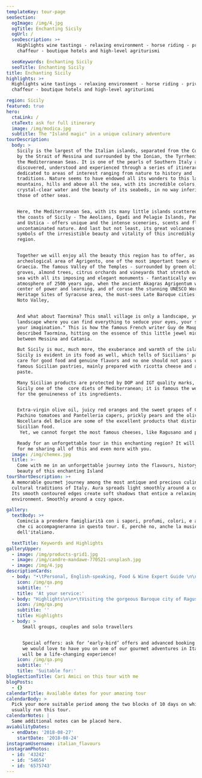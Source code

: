 ```yaml
---
templateKey: tour-page
seoSection:
  ogImage: /img/4.jpg
  ogTitle: Enchanting Sicily
  ogUrl: /
  seoDescription: >+
    Highlights wine tastings - relaxing environment - horse riding - private
    chaffeur - boutique hotels and high-level agriturismi

  seoKeywords: Enchanting Sicily
  seoTitle: Enchanting Sicily
title: Enchanting Sicily
highlights: >+
  Highlights wine tastings - relaxing environment - horse riding - private
  chaffeur - boutique hotels and high-level agriturismi

region: Sicily
featured: true
hero:
  ctaLink: /
  ctaText: ask for full itinerary
  image: /img/modica.jpg
  subtitle: The "Island magic" in a unique culinary adventure
tourDescription:
  body: >
    Sicily is the largest of the Italian islands, separated from the Continent
    by the Strait of Messina and surrounded by the Ionian, the Tyrrhenian and
    the Mediterranean Seas. It is one of the pearls of Southern Italy and can be
    discovered, understood and experienced through a series of itineraries
    dedicated to areas of interest ranging from nature to history and
    traditions. Nature seems to have endowed all its wonders to this land:
    mountains, hills and above all the sea, with its incredible colors, its
    crystal-clear water and the beauty of its seabeds, in no way inferior to
    those of other seas. 


    Here, the Mediterranean Sea, with its many little islands scattered around
    the coasts of Sicily - The Aeolians, Egadi and Pelagie Islands, Pantelleria
    and Ustica - offers unique and the intense sceneries, scents and flavors of
    uncontaminated nature. And last but not least, its great volcanoes are
    symbols of the irresistible beauty and vitality of this incredibly charming
    region.


    Together we will enjoy all the beauty this region has to offer, as the
    archeological area of Agrigento, one of the most important towns of Magna
    Graecia. The famous Valley of the Temples - surrounded by green olive
    groves, almond trees, citrus orchards and vineyards that stretch out to the
    sea with all its imposing and elegant monuments - fantastically evokes an
    atmosphere of 2500 years ago, when the ancient Akagras Agrigentum was a
    center of power and learning, and of coruse the stunning UNESCO World
    Heritage Sites of Syracuse area, the must-sees Late Baroque cities of the
    Noto Valley, 


    And what about Taormina? This small village is only a landscape, yet a
    landscape where you can find everything to seduce your eyes, your spirit,
    your imagination." This is how the famous French writer Guy de Maupassant
    described Taormina, hitting on the essence of this little jewel midway
    between Messina and Catania. 

    But Sicily is muc, much more, the exuberance and warmth of the island of
    Sicily is evident in its food as well, which tells of Sicilians' passion and
    care for good food and genuine flavors and no one should not pass up the
    famous Sicilian pastries, mainly prepared with ricotta cheese and almond
    paste. 

    Many Sicilian products are protected by DOP and IGT quality marks, making
    Sicily one of the  core diets of Mediterranean; it is famous the world over
    for the genuineness of its ingredients. 


    Extra-virgin olive oil, juicy red oranges and the sweet grapes of Canicattì,
    Pachino tomatoes and Pantelleria capers, prickly pears and the olives of
    Nocellara del Belice are some of the excellent products that distinguish
    Sicilian food.
     Yet, we cannot forget the most famous cheeses, like Ragusano and pecorino, or tasty sausages, like Sant’Angelo salami, or the different types of crispy bread, like the loaves of Dittaino, of course everything accompanied by a glass of one of the island's exquisite, strong and full-bodied wines, ideal when partnered with its unbeatable cuisine. 

    Ready for an unforgettable tour in this enchanting region? It will be a joy
    for me sharing all of this and even more with you.
  image: /img/chemex.jpg
  title: >-
    Come with me in an unforgettable journey into the flavours, history and
    beauty of this enchanting Island
tourShortDescription: >+
  A memorable gourmet journey among the most antique and precious culinary and
  cultural traditions of Italy. Aura spreads light smoothly around a cozy space.
  Its smooth contoured edges create soft shadows that entice a relaxing
  environment. Smoothly around a cozy space.

gallery:
  textBody: >+
    Comincia a prendere famigliarità con i sapori, profumi, colori, e attività
    che ci accompagneranno in questo tour. E, perchè no, anche la musicalità
    dell'italiano.

  textTitle: Keywords and Highlights
galleryUpper:
  - image: /img/products-grid1.jpg
  - image: /img/candre-mandawe-770521-unsplash.jpg
  - image: /img/4.jpg
descriptionCards:
  - body: "•\tPersonal, English-speaking, Food & Wine Expert Guide \n\n•\tTransportation (from the collection point to the final tour destination)\n\n•\tMeals: gourmet breakfast, lunches and dinner, beverages included (with the best selection of local wines)\n\n•\tAccommodations for 9 nights\n\n•\tNumber of people suggested: solo travellers, couples or small groups up to 10 people\n\n•\tTour available from 1st April to 15th July and from 1st September to 15th November\n"
    icon: /img/qa.png
    subtitle: ''
    title: 'At your service:'
  - body: "Highlights\n\n•\tVisiting the gorgeous Baroque city of Ragusa \n\n•\tDelicious meals showcasing local produce, especially the fantastic seafood \n\n•\tTasting the delicious original “cannolo Siciliano” and a visit to one of the most famous dessert laboratories in Sicily\n \n•\tThe fantastic “Castello di Donnafugata”, an amazing Castle built in the XV Century\n\n•\tBeer tasting\n\n•\tA trip to Modica, the “chocolate paradise” \n\n•\tTypical street food (arancini)\n\n•\tVisit to the gorgeous “Valley of Temples” (Valle dei Templi), which is part of UNESCO heritage\n \n•\tA day with local shepherds\n\n•\tGourmet specialities such as bruschetta alla Siciliana & Nero d’Avola wine\n\n•\tA visit to elegant Taormina \n\n•\tClimbing the biggest active volcano of the Eurasiatic Teutonic Plate\n\n•\tStrolls along the seaside and around the beautiful cities, and plenty of aperitivos!\n\n"
    icon: /img/qa.png
    subtitle: ''
    title: Highlights
  - body: >
      Small groups, couples and solo travellers


      Special offers: ask for ‘early-bird’ offers and advanced booking offers,
      we would love to have you on one of our gourmet adventures in Italy, it
      will be a life-changing experience!
    icon: /img/qa.png
    subtitle: ''
    title: 'Suitable for:'
blogSectionTitle: Cari Amici on this tour with me
blogPosts:
  - {}
calendarTitle: Available dates for your amazing tour
calendarBody: >
  Pick your more suitable period among the two blocks of 10 days on which I
  usually run this tour.
calendarNotes: |
  Same additional notes can be placed here.
aviabilityDates:
  - endDate: '2018-08-27'
    startDate: '2018-08-24'
instagramUsername: italian_flavours
instagramPhotos:
  - id: '43242'
  - id: '54654'
  - id: '6575743'
---
```


